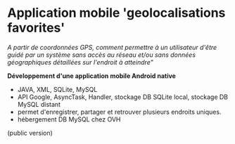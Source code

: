 # Application mobile 'geolocalisations favorites' 

*A partir de coordonnées GPS, comment permettre à un utilisateur d'être guidé par un système sans accès au réseau et/ou sans données géographiques détaillées sur l'endroit à atteindre"*

__Développement d'une application mobile Android native__

- JAVA, XML, SQLite, MySQL
- API Google, AsyncTask, Handler, stockage DB SQLite local, stockage DB MySQL distant
- permet d'enregistrer, partager et retrouver plusieurs endroits uniques. 
- hébergement DB MySQL chez OVH 

(public version)

